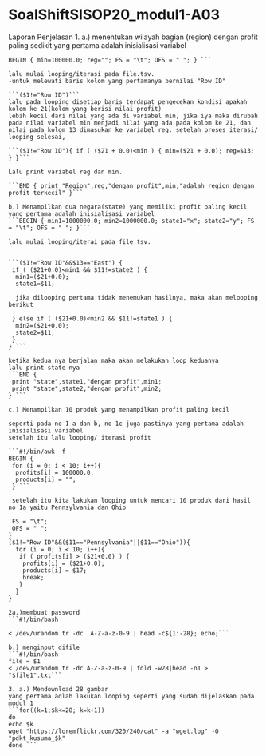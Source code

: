 # SoalShiftSISOP20_modul1-A03
Laporan Penjelasan
1. 
a.) menentukan wilayah bagian (region) dengan profit paling sedikit
yang pertama adalah inisialisasi variabel 

```#!/bin/awk -f
BEGIN { min=100000.0; reg=""; FS = "\t"; OFS = " "; } ```

lalu mulai looping/iterasi pada file.tsv.
-untuk melewati baris kolom yang pertamanya bernilai "Row ID"

```($1!="Row ID")```
lalu pada looping disetiap baris terdapat pengecekan kondisi apakah kolom ke 21(kolom yang berisi nilai profit)
lebih kecil dari nilai yang ada di variabel min, jika iya maka dirubah pada nilai variabel min menjadi nilai yang ada pada kolom ke 21, dan nilai pada kolom 13 dimasukan ke variabel reg. setelah proses iterasi/ looping selesai, 

```($1!="Row ID"){ if ( ($21 + 0.0)<min ) { min=($21 + 0.0); reg=$13; } }```

Lalu print variabel reg dan min.

```END { print "Region",reg,"dengan profit",min,"adalah region dengan profit terkecil" }```

b.) Menampilkan dua negara(state) yang memiliki profit paling kecil
yang pertama adalah inisialisasi variabel 
```BEGIN { min1=1000000.0; min2=1000000.0; state1="x"; state2="y"; FS = "\t"; OFS = " "; }```

lalu mulai looping/iterai pada file tsv.


```($1!="Row ID"&&$13=="East") {
 if ( ($21+0.0)<min1 && $11!=state2 ) { 
  min1=($21+0.0);
  state1=$11;
  
  jika dilooping pertama tidak menemukan hasilnya, maka akan melooping berikut
  
 } else if ( ($21+0.0)<min2 && $11!=state1 ) {
  min2=($21+0.0);
  state2=$11;
 }
} ```

ketika kedua nya berjalan maka akan melakukan loop keduanya
lalu print state nya
```END { 
 print "state",state1,"dengan profit",min1;
 print "state",state2,"dengan profit",min2;
} ```

c.) Menampilkan 10 produk yang menampilkan profit paling kecil

seperti pada no 1 a dan b, no 1c juga pastinya yang pertama adalah inisialisasi variabel
setelah itu lalu looping/ iterasi profit

```#!/bin/awk -f
BEGIN {
 for (i = 0; i < 10; i++){
  profits[i] = 100000.0;
  products[i] = "";
 } ```
 
 setelah itu kita lakukan looping untuk mencari 10 produk dari hasil no 1a yaitu Pennsylvania dan Ohio
 
 FS = "\t";
 OFS = " ";
}
($1!="Row ID"&&($11=="Pennsylvania"||$11=="Ohio")){
  for (i = 0; i < 10; i++){
   if ( profits[i] > ($21+0.0) ) {
    profits[i] = ($21+0.0);
    products[i] = $17;
    break;
   }
  }
}

2a.)membuat password
```#!/bin/bash

< /dev/urandom tr -dc  A-Z-a-z-0-9 | head -c${1:-28}; echo;```

b.) menginput difile
```#!/bin/bash
file = $1
< /dev/urandom tr -dc A-Z-a-z-0-9 | fold -w28|head -n1 > "$file1".txt```

3. a.) Mendownload 28 gambar
yang pertama adlah lakukan looping seperti yang sudah dijelaskan pada modul 1 
```for((k=1;$k<=28; k=k+1))
do
echo $k 
wget "https://loremflickr.com/320/240/cat" -a "wget.log" -O "pdkt_kusuma_$k"
done ```
